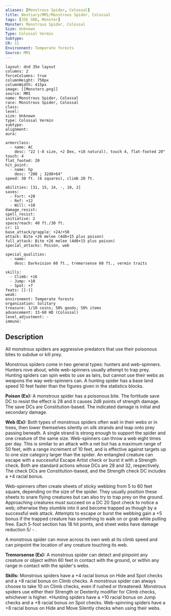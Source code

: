 ```yaml
---
aliases: [Monstrous Spider, Colossal]
title: Bestiary/MM1/Monstrous Spider, Colossal
tags: [35E_SRD, Monster]
Monster: Monstrous Spider, Colossal
Size: Unknown
Type: Colossal Vermin
Subtype: 
CR: 11
Environnent: Temperate forests
Source: MM1
---
```


```statblock
layout: dnd 35e layout
columns: 2
forceColumns: true
columnHeight: 750px
columnWidth: 415px
image: [[Monsters.png]]
source: MM1
name: Monstrous Spider, Colossal
race: Monstrous Spider, Colossal
class: 
level: 
size: Unknown
type: Colossal Vermin
subtype: 
alignment: 
aura: 

armorclass:
  - name: AC
    desc: "22 (-8 size, +2 Dex, +18 natural), touch 4, flat-footed 20"
touch: 4
flat_footed: 20
hit_point:
  - name: hp
    desc: "208 ; 32d8+64"
speed: 30 ft. (6 squares), climb 20 ft.

abilities: [31, 15, 14, -, 10, 2]
saves:
  - Fort: +20
  - Ref: +12
  - Will: +10
damage_resist: 
spell_resist: 
initiative: 2
space/reach: 40 ft./30 ft.
cr: 11
base_attack/grapple: +24/+50
attack: Bite +26 melee (4d6+15 plus poison)
full_attack: Bite +26 melee (4d6+15 plus poison)
special_attacks: Poison, web

special_qualities:
  - name: 
    desc: Darkvision 60 ft., tremorsense 60 ft., vermin traits

skills:
  - Climb: +16
  - Jump: +10
  - Spot: +7
feats: [[-]]
weak: 
environment: Temperate forests
organization: Solitary
treasure: 1/10 coins; 50% goods; 50% items
advancement: 33-60 HD (Colossal)
level_adjustment: -
immune: 
```

## Description

<p>All monstrous spiders are aggressive predators that use their poisonous bites to subdue or kill prey.</p>
<p>Monstrous spiders come in two general types: hunters and web-spinners. Hunters rove about, while web-spinners usually attempt to trap prey. Hunting spiders can spin webs to use as lairs, but cannot use their webs as weapons the way web-spinners can. A hunting spider has a base land speed 10 feet faster than the figures given in the statistics blocks.</p>
<p>
            <b>Poison (Ex):</b> A monstrous spider has a poisonous bite. The fortitude save DC to resist the effect is 28 and it causes 2d8 points of strength damage. The save DCs are Constitution-based. The indicated damage is initial and secondary damage.</p>
<p>
            <b>Web (Ex):</b> Both types of monstrous spiders often wait in their webs or in trees, then lower themselves silently on silk strands and leap onto prey passing beneath. A single strand is strong enough to support the spider and one creature of the same size. Web-spinners can throw a web eight times per day. This is similar to an attack with a net but has a maximum range of 50 feet, with a range increment of 10 feet, and is effective against targets up to one size category larger than the spider. An entangled creature can escape with a successful Escape Artist check or burst it with a Strength check. Both are standard actions whose DCs are 28 and 32, respectively. The check DCs are Constitution-based, and the Strength check DC includes a +4 racial bonus.</p>
<p>Web-spinners often create sheets of sticky webbing from 5 to 60 feet square, depending on the size of the spider. They usually position these sheets to snare flying creatures but can also try to trap prey on the ground. Approaching creatures must succeed on a DC 20 Spot check to notice a web; otherwise they stumble into it and become trapped as though by a successful web attack. Attempts to escape or burst the webbing gain a +5 bonus if the trapped creature has something to walk on or grab while pulling free. Each 5-foot section has 18 hit points, and sheet webs have damage reduction 5/ - .</p>
<p>A monstrous spider can move across its own web at its climb speed and can pinpoint the location of any creature touching its web.</p>
<p>
            <b>Tremorsense (Ex):</b> A monstrous spider can detect and pinpoint any creature or object within 60 feet in contact with the ground, or within any range in contact with the spider's webs.</p>
<p>
            <b>Skills:</b> Monstrous spiders have a +4 racial bonus on Hide and Spot checks and a +8 racial bonus on Climb checks. A monstrous spider can always choose to take 10 on Climb checks, even if rushed or threatened. Monstrous spiders use either their Strength or Dexterity modifier for Climb checks, whichever is higher. *Hunting spiders have a +10 racial bonus on Jump checks and a +8 racial bonus on Spot checks. Web-spinning spiders have a +8 racial bonus on Hide and Move Silently checks when using their webs.</p>
<p>
          </p>
